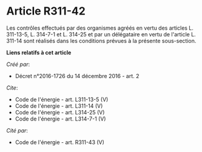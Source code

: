 # Article R311-42

Les contrôles effectués par des organismes agréés en vertu des articles L. 311-13-5, L. 314-7-1 et L. 314-25 et par un
délégataire en vertu de l'article L. 311-14 sont réalisés dans les conditions prévues à la présente sous-section.

**Liens relatifs à cet article**

_Créé par_:

  - Décret n°2016-1726 du 14 décembre 2016 - art. 2

_Cite_:

  - Code de l'énergie - art. L311-13-5 (V)
  - Code de l'énergie - art. L311-14 (V)
  - Code de l'énergie - art. L314-25 (V)
  - Code de l'énergie - art. L314-7-1 (V)

_Cité par_:

  - Code de l'énergie - art. R311-43 (V)
